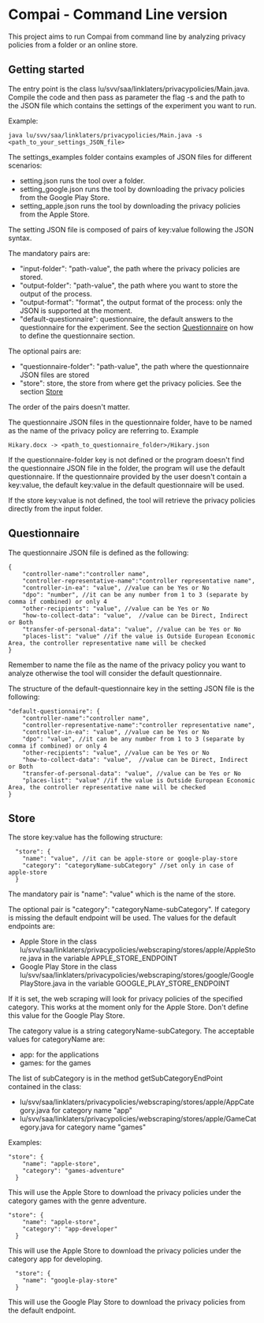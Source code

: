 # Compai - Command Line version

This project aims to run Compai from command line by analyzing privacy policies from a folder or an online store.

## Getting started

The entry point is the class lu/svv/saa/linklaters/privacypolicies/Main.java. Compile the code and then pass as parameter the flag -s and the path to the JSON file which contains the settings of the experiment you want to run.

Example:

```
java lu/svv/saa/linklaters/privacypolicies/Main.java -s <path_to_your_settings_JSON_file>
```
The settings_examples folder contains examples of JSON files for different scenarios:
- setting.json runs the tool over a folder.
- setting_google.json runs the tool by downloading the privacy policies from the Google Play Store.
- setting_apple.json runs the tool by downloading the privacy policies from the Apple Store.

The setting JSON file is composed of pairs of key:value following the JSON syntax.

The mandatory pairs are:
- "input-folder": "path-value", the path where the privacy policies are stored.
- "output-folder": "path-value", the path where you want to store the output of the process.
- "output-format": "format", the output format of the process: only the JSON is supported at the moment.
- "default-questionnaire": questionnaire, the default answers to the questionnaire for the experiment. See the section [Questionnaire](#Questionnaire) on how to define the questionnaire section.

The optional pairs are:
- "questionnaire-folder": "path-value", the path where the questionnaire JSON files are stored
- "store": store, the store from where get the privacy policies. See the section [Store](#Store)

The order of the pairs doesn't matter.

The questionnaire JSON files in the questionnaire folder, have to be named as the name of the privacy policy are referring to.
Example
```
Hikary.docx -> <path_to_questionnaire_folder>/Hikary.json
```
If the questionnaire-folder key is not defined or the program doesn't find the questionnaire JSON file in the folder, the program will use the default questionnaire.
If the questionnaire provided by the user doesn't contain a key:value, the default key:value in the default questionnaire will be used.

If the store key:value is not defined, the tool will retrieve the privacy policies directly from the input folder.

## Questionnaire

The questionnaire JSON file is defined as the following:

```
{
    "controller-name":"controller name",
    "controller-representative-name":"controller representative name",
    "controller-in-ea": "value", //value can be Yes or No
    "dpo": "number", //it can be any number from 1 to 3 (separate by comma if combined) or only 4
    "other-recipients": "value", //value can be Yes or No 
    "how-to-collect-data": "value",  //value can be Direct, Indirect or Both 
    "transfer-of-personal-data": "value", //value can be Yes or No
    "places-list": "value" //if the value is Outside European Economic Area, the controller representative name will be checked
}
```
Remember to name the file as the name of the privacy policy you want to analyze otherwise the tool will consider the default questionnaire.


The structure of the default-questionnaire key in the setting JSON file is the following:

```
"default-questionnaire": {
    "controller-name":"controller name",
    "controller-representative-name":"controller representative name",
    "controller-in-ea": "value", //value can be Yes or No
    "dpo": "value", //it can be any number from 1 to 3 (separate by comma if combined) or only 4
    "other-recipients": "value", //value can be Yes or No 
    "how-to-collect-data": "value",  //value can be Direct, Indirect or Both 
    "transfer-of-personal-data": "value", //value can be Yes or No
    "places-list": "value" //if the value is Outside European Economic Area, the controller representative name will be checked
}
```

## Store

The store key:value has the following structure:

```
  "store": {
    "name": "value", //it can be apple-store or google-play-store
    "category": "categoryName-subCategory" //set only in case of apple-store
  }
```
The mandatory pair is "name": "value" which is the name of the store.

The optional pair is "category": "categoryName-subCategory".
If category is missing the default endpoint will be used.
The values for the default endpoints are:
- Apple Store in the class lu/svv/saa/linklaters/privacypolicies/webscraping/stores/apple/AppleStore.java in the variable APPLE_STORE_ENDPOINT
- Google Play Store in the class lu/svv/saa/linklaters/privacypolicies/webscraping/stores/google/GooglePlayStore.java in the variable GOOGLE_PLAY_STORE_ENDPOINT

If it is set, the web scraping will look for privacy policies of the specified category.
This works at the moment only for the Apple Store. Don't define this value for the Google Play Store.

The category value is a string categoryName-subCategory.
The acceptable values for categoryName are:
- app: for the applications
- games: for the games

The list of subCategory is in the method getSubCategoryEndPoint contained in the class:
- lu/svv/saa/linklaters/privacypolicies/webscraping/stores/apple/AppCategory.java for category name "app"
- lu/svv/saa/linklaters/privacypolicies/webscraping/stores/apple/GameCategory.java for category name "games"

Examples:
```
"store": {
    "name": "apple-store",
    "category": "games-adventure"
  }
```
This  will use the Apple Store to download the privacy policies under the category games with the genre adventure.

```
"store": {
    "name": "apple-store",
    "category": "app-developer"
  }
```
This  will use the Apple Store to download the privacy policies under the category app for developing.

```
  "store": {
    "name": "google-play-store"
  }
```
This will use the Google Play Store to download the privacy policies from the default endpoint.
